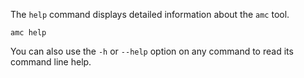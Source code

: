 The `help` command displays detailed information about the `amc` tool.

    amc help

You can also use the `-h` or `--help` option on any command to read its command line help.
